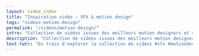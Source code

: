 ```yaml
---
layout: video_index
title: "Inspiration vidéo – VFX & motion design"
tags: "videos-motion-design"
permalink: "/videos/motion-design/"
intro: "Collection de vidéos issues des meilleurs motion designers et studio d'animation."
description: "Collection de vidéos issues des meilleurs motion designers et studio d'animation."
text-twtr: "En train d'explorer la collection de vidéos #vfx #motiondesign du @MagDuWebdesign"
---
```

